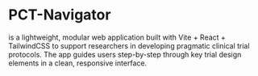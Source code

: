 # PCT-Navigator
is a lightweight, modular web application built with Vite + React + TailwindCSS to support researchers in developing pragmatic clinical trial protocols. The app guides users step-by-step through key trial design elements in a clean, responsive interface.
